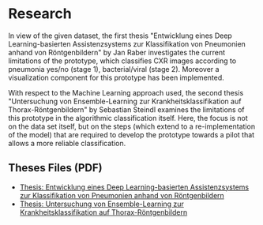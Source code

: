 # Research

In view of the given dataset, the first thesis "Entwicklung eines Deep Learning-basierten Assistenzsystems zur Klassifikation von Pneumonien anhand von Röntgenbildern" by Jan Raber investigates the current limitations of the prototype, which classifies CXR images according to pneumonia yes/no (stage 1), bacterial/viral (stage 2). Moreover a visualization component for this prototype has been implemented.

With respect to the Machine Learning approach used, the second thesis "Untersuchung von Ensemble-Learning zur Krankheitsklassifikation auf Thorax-Röntgenbildern" by Sebastian Steindl examines the limitations of this prototype in the algorithmic classification itself. Here, the focus is not on the data set itself, but on the steps (which extend to a re-implementation of the model) that are required to develop the prototype towards a pilot that allows a more reliable classification.

## Theses Files (PDF)
- [Thesis: Entwicklung eines Deep Learning-basierten Assistenzsystems zur Klassifikation von Pneumonien anhand von Röntgenbildern](MA_JanRaber.pdf)
- [Thesis: Untersuchung von Ensemble-Learning zur Krankheitsklassifikation auf Thorax-Röntgenbildern](MA_SebastianSteindl.pdf)
